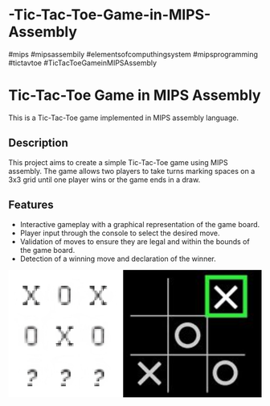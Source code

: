 # -Tic-Tac-Toe-Game-in-MIPS-Assembly

#mips #mipsassembily #elementsofcomputhingsystem #mipsprogramming #tictavtoe #TicTacToeGameinMIPSAssembly
# Tic-Tac-Toe Game in MIPS Assembly

This is a Tic-Tac-Toe game implemented in MIPS assembly language.

## Description

This project aims to create a simple Tic-Tac-Toe game using MIPS assembly. The game allows two players to take turns marking spaces on a 3x3 grid until one player wins or the game ends in a draw.

## Features

- Interactive gameplay with a graphical representation of the game board.
- Player input through the console to select the desired move.
- Validation of moves to ensure they are legal and within the bounds of the game board.
- Detection of a winning move and declaration of the winner.

![Gameplay screenshot](/Image.jpg)
